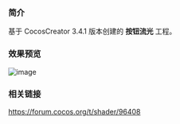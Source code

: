 ### 简介
基于 CocosCreator 3.4.1 版本创建的 **按钮流光** 工程。

### 效果预览
![image](../../gif/202202/2022022431.gif)

### 相关链接
https://forum.cocos.org/t/shader/96408